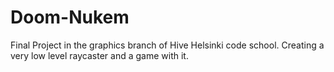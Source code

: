 # Doom-Nukem
Final Project in the graphics branch of Hive Helsinki code school. Creating a very low level raycaster and a game with it.
